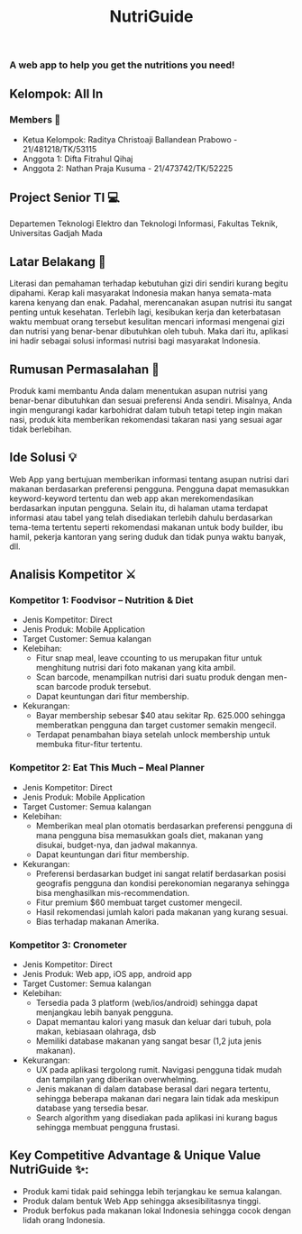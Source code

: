 <strong><h1 align="center">NutriGuide</h1></strong><br>

### A web app to help you get the nutritions you need!

## Kelompok: All In
### Members 🦰
- Ketua Kelompok: Raditya Christoaji Ballandean Prabowo - 21/481218/TK/53115
- Anggota 1: Difta Fitrahul Qihaj
- Anggota 2: Nathan Praja Kusuma - 21/473742/TK/52225

## Project Senior TI 💻
Departemen Teknologi Elektro dan Teknologi Informasi, Fakultas Teknik, Universitas Gadjah Mada

## Latar Belakang 📑
Literasi dan pemahaman terhadap kebutuhan gizi diri sendiri kurang begitu dipahami. Kerap kali masyarakat Indonesia makan hanya semata-mata karena kenyang dan enak. Padahal, merencanakan asupan nutrisi itu sangat penting untuk kesehatan. Terlebih lagi, kesibukan kerja dan keterbatasan waktu membuat orang tersebut kesulitan mencari informasi mengenai gizi dan nutrisi yang benar-benar dibutuhkan oleh tubuh. Maka dari itu, aplikasi ini hadir sebagai solusi informasi nutrisi bagi masyarakat Indonesia.

## Rumusan Permasalahan 🔎
Produk kami membantu Anda dalam menentukan asupan nutrisi yang benar-benar dibutuhkan dan sesuai preferensi Anda sendiri. Misalnya, Anda ingin mengurangi kadar karbohidrat dalam tubuh tetapi tetep ingin makan nasi, produk kita memberikan rekomendasi takaran nasi yang sesuai agar tidak berlebihan.

## Ide Solusi 💡
Web App yang bertujuan memberikan informasi tentang asupan nutrisi dari makanan berdasarkan preferensi pengguna. Pengguna dapat memasukkan keyword-keyword tertentu dan web app akan merekomendasikan berdasarkan inputan pengguna. Selain itu, di halaman utama terdapat informasi atau tabel yang telah disediakan terlebih dahulu berdasarkan tema-tema tertentu seperti rekomendasi makanan untuk body builder, ibu hamil, pekerja kantoran yang sering duduk dan tidak punya waktu banyak, dll.

## Analisis Kompetitor ⚔️
### Kompetitor 1: Foodvisor – Nutrition & Diet
- Jenis Kompetitor: Direct
- Jenis Produk: Mobile Application
- Target Customer: Semua kalangan
- Kelebihan:
    * Fitur snap meal, leave ccounting to us merupakan fitur untuk menghitung nutrisi dari foto makanan yang kita ambil.
    * Scan barcode, menampilkan nutrisi dari suatu produk dengan men-scan barcode produk tersebut.
    * Dapat keuntungan dari fitur membership.
- Kekurangan:
    * Bayar membership sebesar $40 atau sekitar Rp. 625.000 sehingga memberatkan pengguna dan target customer semakin mengecil.
    * Terdapat penambahan biaya setelah unlock membership untuk membuka fitur-fitur tertentu.

### Kompetitor 2: Eat This Much – Meal Planner
- Jenis Kompetitor: Direct
- Jenis Produk: Mobile Application
- Target Customer: Semua kalangan
- Kelebihan:
    * Memberikan meal plan otomatis berdasarkan preferensi pengguna di mana pengguna bisa memasukkan goals diet, makanan yang disukai, budget-nya, dan jadwal makannya.
    * Dapat keuntungan dari fitur membership.
- Kekurangan:
    * Preferensi berdasarkan budget ini sangat relatif berdasarkan posisi geografis pengguna dan kondisi perekonomian negaranya sehingga bisa menghasilkan mis-recommendation.
    * Fitur premium $60 membuat target customer mengecil.
    * Hasil rekomendasi jumlah kalori pada makanan yang kurang sesuai.
    * Bias terhadap makanan Amerika.

### Kompetitor 3: Cronometer
- Jenis Kompetitor: Direct
- Jenis Produk: Web app, iOS app, android app
- Target Customer: Semua kalangan
- Kelebihan:
    * Tersedia pada 3 platform (web/ios/android) sehingga dapat menjangkau lebih banyak pengguna.
    * Dapat memantau kalori yang masuk dan keluar dari tubuh, pola makan, kebiasaan olahraga, dsb
    * Memiliki database makanan yang sangat besar (1,2 juta jenis makanan).
- Kekurangan:
    * UX pada aplikasi tergolong rumit. Navigasi pengguna tidak mudah dan tampilan yang diberikan overwhelming.
    * Jenis makanan di dalam database berasal dari negara tertentu, sehingga beberapa makanan dari negara lain tidak ada meskipun database yang tersedia besar.
    * Search algorithm yang disediakan pada aplikasi ini kurang bagus sehingga membuat pengguna frustasi.

## Key Competitive Advantage & Unique Value NutriGuide ✨:
* Produk kami tidak paid sehingga lebih terjangkau ke semua kalangan.
* Produk dalam bentuk Web App sehingga aksesibilitasnya tinggi.
* Produk berfokus pada makanan lokal Indonesia sehingga cocok dengan lidah orang Indonesia.